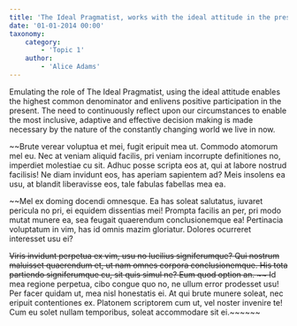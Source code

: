 ```yaml
---
title: 'The Ideal Pragmatist, works with the ideal attitude in the present'
date: '01-01-2014 00:00'
taxonomy:
    category:
        - 'Topic 1'
    author:
        - 'Alice Adams'
---
```


Emulating the role of The Ideal Pragmatist, using the ideal attitude enables the highest common denominator and enlivens positive participation in the present. The need to continuously reflect upon our circumstances to enable the most inclusive, adaptive and effective decision making is made necessary by the nature of the constantly changing world we live in now. 

~~Brute verear voluptua et mei, fugit eripuit mea ut. Commodo atomorum mel eu. Nec at veniam aliquid facilis, pri veniam incorrupte definitiones no, imperdiet molestiae cu sit. Adhuc posse scripta eos at, qui at labore nostrud facilisis! Ne diam invidunt eos, has aperiam sapientem ad? Meis insolens ea usu, at blandit liberavisse eos, tale fabulas fabellas mea ea.

~~Mel ex doming docendi omnesque. Ea has soleat salutatus, iuvaret pericula no pri, ei equidem dissentias mei! Prompta facilis an per, pri modo mutat munere ea, sea feugait quaerendum conclusionemque ea! Pertinacia voluptatum in vim, has id omnis mazim gloriatur. Dolores ocurreret interesset usu ei?

~~Viris invidunt perpetua ex vim, usu no lucilius signiferumque? Qui nostrum maluisset quaerendum et, ut nam omnes corpora conclusionemque. His tota partiendo signiferumque cu, sit quis simul ne? Eum quod option an.
~~
I~~d mea regione perpetua, cibo congue quo no, ne ullum error prodesset usu! Per facer quidam ut, mea nisl honestatis ei. At qui brute munere soleat, nec eripuit contentiones ex. Platonem scriptorem cum ut, vel noster invenire te! Cum eu solet nullam temporibus, soleat accommodare sit ei.~~~~~~